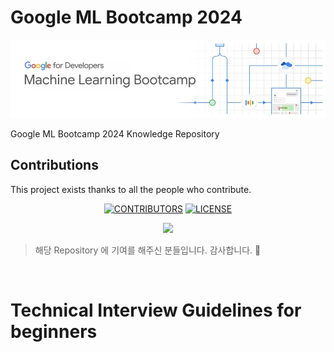 # Google ML Bootcamp 2024

<div align="center">
  <img src="/assets/img/Group.jpg" alt="Group Image" />
</div>

Google ML Bootcamp 2024 Knowledge Repository


## Contributions

This project exists thanks to all the people who contribute.

<div align=center>

[![CONTRIBUTORS](https://img.shields.io/badge/contributors-40-green.svg?style=flat-square)](https://github.com/JaeYeopHan/Interview_Question_for_Beginner/blob/master/CONTRIBUTING.md)
[![LICENSE](https://img.shields.io/dub/l/vibe-d.svg?style=flat-square)](https://github.com/JaeYeopHan/Interview_Question_for_Beginner/blob/master/LICENSE)

<a href="https://github.com/hoon0303/Survey-Recommender/graphs/contributors"><img src="https://readme-contributors.now.sh/hoon0303/Survey-Recommender?extension=jpg&width=400&aspectRatio=2"></a>

</div>

> 해당 Repository 에 기여를 해주신 분들입니다. 감사합니다. :pray:

</br>

# Technical Interview Guidelines for beginners
